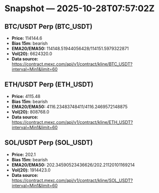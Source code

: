 # Snapshot — 2025-10-28T07:57:02Z

## BTC/USDT Perp (BTC_USDT)
- **Price:** 114144.6
- **Bias 15m:** bearish
- **EMA20/EMA50:** 114148.51944056428/114151.5979322871
- **Vol(20):** 6624320.0
- **Data source:** https://contract.mexc.com/api/v1/contract/kline/BTC_USDT?interval=Min1&limit=60

## ETH/USDT Perp (ETH_USDT)
- **Price:** 4115.48
- **Bias 15m:** bearish
- **EMA20/EMA50:** 4116.23483748411/4116.2469572148875
- **Vol(20):** 808768.0
- **Data source:** https://contract.mexc.com/api/v1/contract/kline/ETH_USDT?interval=Min1&limit=60

## SOL/USDT Perp (SOL_USDT)
- **Price:** 202.1
- **Bias 15m:** bearish
- **EMA20/EMA50:** 202.34590523436626/202.21120101169214
- **Vol(20):** 1914423.0
- **Data source:** https://contract.mexc.com/api/v1/contract/kline/SOL_USDT?interval=Min1&limit=60
